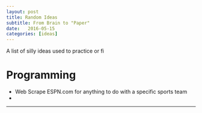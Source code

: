 ```yaml
---
layout: post
title: Random Ideas
subtitle: From Brain to "Paper"
date:   2016-05-15
categories: [ideas]
---
```


A list of silly ideas used to practice or fi

# Programming
* Web Scrape ESPN.com for anything to do with a specific sports team
*

---
